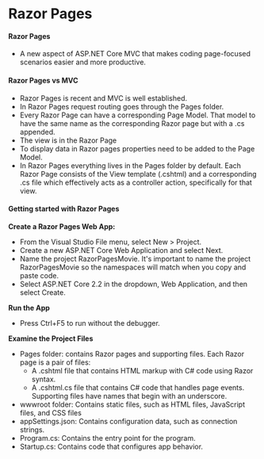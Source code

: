 # Razor Pages

#### Razor Pages

*  A new aspect of ASP.NET Core MVC that makes coding page-focused scenarios easier and more productive.

#### Razor Pages vs MVC

* Razor Pages is recent and MVC is well established. 
* In Razor Pages request routing goes through the Pages folder. 
* Every Razor Page can have a corresponding Page Model. That model to have the same name as the corresponding Razor page but with a .cs appended.
* The view is in the Razor Page
* To display data in Razor pages properties need to be added to the Page Model.
* In Razor Pages everything lives in the Pages folder by default. Each Razor Page consists of the View template (.cshtml) and a corresponding .cs file which effectively acts as a controller action, specifically for that view.

#### Getting started with Razor Pages

**Create a Razor Pages Web App:**
* From the Visual Studio File menu, select New > Project.
* Create a new ASP.NET Core Web Application and select Next.
* Name the project RazorPagesMovie. It's important to name the project RazorPagesMovie so the namespaces will match when you copy and paste code.
* Select ASP.NET Core 2.2 in the dropdown, Web Application, and then select Create.

**Run the App**
* Press Ctrl+F5 to run without the debugger.

**Examine the Project Files**
* Pages folder: 
  contains Razor pages and supporting files. Each Razor page is a pair of files:
	* A .cshtml file that contains HTML markup with C# code using Razor syntax.
	* A .cshtml.cs file that contains C# code that handles page events.
  Supporting files have names that begin with an underscore.
* wwwroot folder: Contains static files, such as HTML files, JavaScript files, and CSS files
* appSettings.json: Contains configuration data, such as connection strings.
* Program.cs: Contains the entry point for the program.
* Startup.cs: Contains code that configures app behavior.